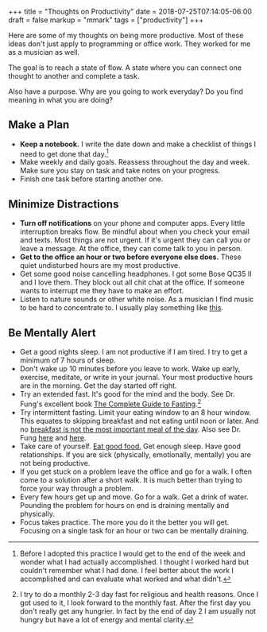 +++
title = "Thoughts on Productivity"
date = 2018-07-25T07:14:05-06:00
draft = false
markup = "mmark"
tags = ["productivity"]
+++

Here are some of my thoughts on being more productive. Most of these ideas don't just apply to programming or office work. They worked for me as a musician as well.

The goal is to reach a state of flow. A state where you can connect one thought to another and complete a task.

Also have a purpose. Why are you going to work everyday? Do you find meaning in what you are doing?

## Make a Plan

- **Keep a notebook.** I write the date down and make a checklist of things I need to get done that day.[^1]
- Make weekly and daily goals. Reassess throughout the day and week. Make sure you stay on task and take notes on your progress.
- Finish one task before starting another one.

## Minimize Distractions

- **Turn off notifications** on your phone and computer apps. Every little interruption breaks flow. Be mindful about when you check your email and texts. Most things are not urgent. If it's urgent they can call you or leave a message. At the office, they can come talk to you in person.
- **Get to the office an hour or two before everyone else does.** These quiet undisturbed hours are my most productive.
- Get some good noise cancelling headphones. I got some Bose QC35 II and I love them. They block out all chit chat at the office. If someone wants to interrupt me they have to make an effort.
- Listen to nature sounds or other white noise. As a musician I find music to be hard to concentrate to. I usually play something like [this](https://youtu.be/ja8pA2B0RR4).


## Be Mentally Alert

- Get a good nights sleep. I am not productive if I am tired. I try to get a minimum of 7 hours of sleep.
- Don't wake up 10 minutes before you leave to work. Wake up early, exercise, meditate, or write in your journal. Your most productive hours are in the morning. Get the day started off right.
- Try an extended fast. It's good for the mind and the body. See Dr. Fung's excellent book [The Complete Guide to Fasting](https://www.amazon.com/Complete-Guide-Fasting-Intermittent-Alternate-Day/dp/1628600012).[^2]
- Try intermittent fasting. Limit your eating window to an 8 hour window. This equates to skipping breakfast and not eating until noon or later. And no [breakfast is not the most important meal of the day](https://www.nytimes.com/2016/05/24/upshot/sorry-theres-nothing-magical-about-breakfast.html). Also see Dr. Fung [here](https://idmprogram.com/eat-fast-break-fast/) and [here](https://idmprogram.com/tyranny-breakfast-lose-weight-v/).
- Take care of yourself. [Eat good food.](https://www.amazon.com/Eat-Live-Cookbook-Delicious-Nutrient-Rich/dp/0062286706) Get enough sleep. Have good relationships. If you are sick (physically, emotionally, mentally) you are not being productive.
- If you get stuck on a problem leave the office and go for a walk. I often come to a solution after a short walk. It is much better than trying to force your way through a problem.
- Every few hours get up and move. Go for a walk. Get a drink of water. Pounding the problem for hours on end is draining mentally and physically.
- Focus takes practice. The more you do it the better you will get. Focusing on a single task for an hour or two can be mentally draining.


[^1]: Before I adopted this practice I would get to the end of the week and wonder what I had actually accomplished. I thought I worked hard but couldn't remember what I had done. I feel better about the work I accomplished and can evaluate what worked and what didn't.

[^2]: I try to do a monthly 2-3 day fast for religious and health reasons. Once I got used to it, I look forward to the monthly fast. After the first day you don't really get any hungrier. In fact by the end of day 2 I am usually not hungry but have a lot of energy and mental clarity.